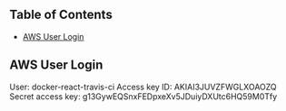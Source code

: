 ## Table of Contents

- [AWS User Login](#aws-user-login)

## AWS User Login

User: docker-react-travis-ci
Access key ID: AKIAI3JUVZFWGLXOAOZQ
Secret access key: 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

